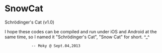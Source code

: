 SnowCat
=======

Schrödinger's Cat (v1.0)

I hope these codes can be compiled and run under iOS and Android at the same time,
so I named it "Schrödinger's Cat", "Snow Cat" for short. ^_^

                -- Moky @ Sept.04,2013
